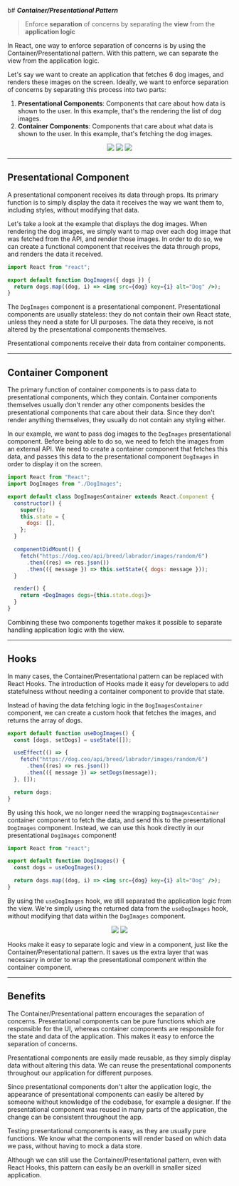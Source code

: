 b# **_Container/Presentational Pattern_**

> Enforce <b>separation</b> of concerns by separating the <b>view</b> from the <b>application logic</b>

In React, one way to enforce separation of concerns is by using
the Container/Presentational pattern. With this pattern, we can separate the
view from the application logic.

Let's say we want to create an application that fetches 6 dog images, and
renders these images on the screen. Ideally, we want to enforce separation of
concerns by separating this process into two parts:

1. <b>Presentational Components</b>: Components that care about how data is shown to the user. In this example, that's the rendering the list of dog
   images.
2. <b>Container Components</b>: Components that care about what data is shown
   to the user. In this example, that's fetching the dog images.

<center>
    <img src="./img/1.jpg">
    <img src="./img/2.jpg">
    <img src="./img/3.jpg">
</center>

<hr>

## Presentational Component

A presentational component receives its data through props. Its primary
function is to simply display the data it receives the way we want them to,
including styles, without modifying that data.

Let's take a look at the example that displays the dog images. When rendering
the dog images, we simply want to map over each dog image that was
fetched from the API, and render those images. In order to do so, we can
create a functional component that receives the data through props, and
renders the data it received.

```jsx
import React from "react";

export default function DogImages({ dogs }) {
  return dogs.map((dog, i) => <img src={dog} key={i} alt="Dog" />);
}
```

The `DogImages` component is a presentational component. Presentational
components are usually stateless: they do not contain their own React state,
unless they need a state for UI purposes. The data they receive, is not altered
by the presentational components themselves.

Presentational components receive their data from container components.

<hr>

## Container Component

The primary function of container components is to pass data to
presentational components, which they contain. Container components
themselves usually don't render any other components besides the
presentational components that care about their data. Since they don't render
anything themselves, they usually do not contain any styling either.

In our example, we want to pass dog images to
the `DogImages` presentational component. Before being able to do so, we
need to fetch the images from an external API. We need to create a container
component that fetches this data, and passes this data to the presentational
component `DogImages` in order to display it on the screen.

```jsx
import React from "React";
import DogImages from "./DogImages";

export default class DogImagesContainer extends React.Component {
  constructor() {
    super();
    this.state = {
      dogs: [],
    };
  }

  componentDidMount() {
    fetch("https://dog.ceo/api/breed/labrador/images/random/6")
      .then((res) => res.json())
      .then(({ message }) => this.setState({ dogs: message }));
  }

  render() {
    return <DogImages dogs={this.state.dogs}>
  }
}
```

Combining these two components together makes it possible to separate
handling application logic with the view.

<hr>

## Hooks

In many cases, the Container/Presentational pattern can be replaced with
React Hooks. The introduction of Hooks made it easy for developers to add
statefulness without needing a container component to provide that state.

Instead of having the data fetching logic in
the `DogImagesContainer` component, we can create a custom hook that
fetches the images, and returns the array of dogs.

```js
export default function useDogImages() {
  const [dogs, setDogs] = useState([]);

  useEffect(() => {
    fetch("https://dog.ceo/api/breed/labrador/images/random/6")
      .then((res) => res.json())
      .then(({ message }) => setDogs(message));
  }, []);

  return dogs;
}
```

By using this hook, we no longer need the
wrapping `DogImagesContainer` container component to fetch the data, and
send this to the presentational `DogImages` component. Instead, we can use
this hook directly in our presentational `DogImages` component!

```jsx
import React from "react";

export default function DogImages() {
  const dogs = useDogImages();

  return dogs.map((dog, i) => <img src={dog} key={i} alt="Dog" />);
}
```

By using the `useDogImages` hook, we still separated the application logic
from the view. We're simply using the returned data from
the `useDogImages` hook, without modifying that data within
the `DogImages` component.

<center>
    <img src="./img/4.jpg">
    <img src="./img/5.jpg">
</center>

Hooks make it easy to separate logic and view in a component, just like the
Container/Presentational pattern. It saves us the extra layer that was
necessary in order to wrap the presentational component within the container
component.

<hr>

## Benefits

The Container/Presentational pattern encourages the separation of concerns.
Presentational components can be pure functions which are responsible for
the UI, whereas container components are responsible for the state and data
of the application. This makes it easy to enforce the separation of concerns.

Presentational components are easily made reusable, as they
simply display data without altering this data. We can reuse the presentational
components throughout our application for different purposes.

Since presentational components don't alter the application logic, the
appearance of presentational components can easily be altered by someone
without knowledge of the codebase, for example a designer. If the
presentational component was reused in many parts of the application, the
change can be consistent throughout the app.

Testing presentational components is easy, as they are usually pure functions.
We know what the components will render based on which data we pass,
without having to mock a data store.

Although we can still use the Container/Presentational pattern, even with
React Hooks, this pattern can easily be an overkill in smaller sized application.
